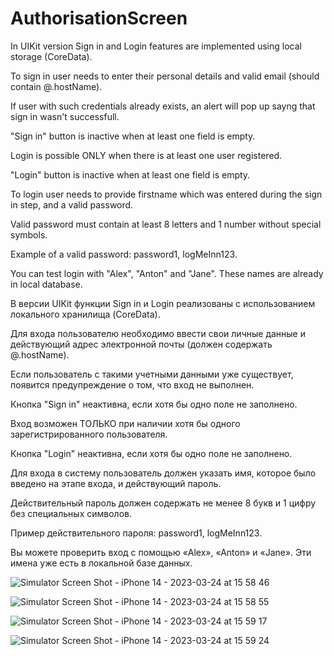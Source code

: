 # AuthorisationScreen

In UIKit version Sign in and Login features are implemented using local storage (CoreData). 

To sign in user needs to enter their personal details and valid email (should contain @.hostName). 

If user with such credentials already exists, an alert will pop up sayng that sign in wasn't successfull.

"Sign in" button is inactive when at least one field is empty.

Login is possible ONLY when there is at least one user registered.

"Login" button is inactive when at least one field is empty.

To login user needs to provide firstname which was entered during the sign in step, and a valid password.

Valid password must contain at least 8 letters and 1 number without special symbols.

Example of a valid password: password1, logMeInn123.

You can test login with "Alex", "Anton" and "Jane". These names are already in local database.

В версии UIKit функции Sign in и Login реализованы с использованием локального хранилища (CoreData).

Для входа пользователю необходимо ввести свои личные данные и действующий адрес электронной почты (должен содержать @.hostName).

Если пользователь с такими учетными данными уже существует, появится предупреждение о том, что вход не выполнен.

Кнопка "Sign in" неактивна, если хотя бы одно поле не заполнено.

Вход возможен ТОЛЬКО при наличии хотя бы одного зарегистрированного пользователя.

Кнопка "Login" неактивна, если хотя бы одно поле не заполнено.

Для входа в систему пользователь должен указать имя, которое было введено на этапе входа, и действующий пароль.

Действительный пароль должен содержать не менее 8 букв и 1 цифру без специальных символов.

Пример действительного пароля: password1, logMeInn123.

Вы можете проверить вход с помощью «Alex», «Anton» и «Jane». Эти имена уже есть в локальной базе данных.

![Simulator Screen Shot - iPhone 14 - 2023-03-24 at 15 58 46](https://user-images.githubusercontent.com/105043706/227527755-866f26bd-3263-437e-a32d-ae483553bbbd.png)

![Simulator Screen Shot - iPhone 14 - 2023-03-24 at 15 58 55](https://user-images.githubusercontent.com/105043706/227527782-cc2d2808-1632-4768-bdb3-1983689e90fd.png)

![Simulator Screen Shot - iPhone 14 - 2023-03-24 at 15 59 17](https://user-images.githubusercontent.com/105043706/227527796-2e810672-3bcc-4907-9b4a-7cd777686d07.png)

![Simulator Screen Shot - iPhone 14 - 2023-03-24 at 15 59 24](https://user-images.githubusercontent.com/105043706/227527810-6d508f65-74c3-4ffb-a51e-d8bdaee20501.png)

